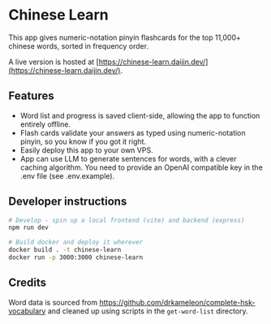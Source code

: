 # Chinese Learn

This app gives numeric-notation pinyin flashcards for the top 11,000+ chinese words, sorted in frequency order.

A live version is hosted at [https://chinese-learn.daijin.dev/](https://chinese-learn.daijin.dev/).

## Features
- Word list and progress is saved client-side, allowing the app to function entirely offline.
- Flash cards validate your answers as typed using numeric-notation pinyin, so you know if you got it right.
- Easily deploy this app to your own VPS.
- App can use LLM to generate sentences for words, with a clever caching algorithm. You need to provide an OpenAI compatible key in the .env file (see .env.example).

## Developer instructions

```bash
# Develop - spin up a local frontend (vite) and backend (express)
npm run dev

# Build docker and deploy it wherever
docker build . -t chinese-learn
docker run -p 3000:3000 chinese-learn
```

## Credits
Word data is sourced from https://github.com/drkameleon/complete-hsk-vocabulary and cleaned up using scripts in the `get-word-list` directory.